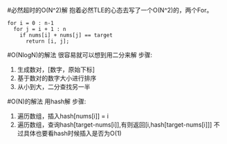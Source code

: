 #必然超时的O(N^2)解
抱着必然TLE的心态去写了一个O(N^2)的，两个For。
```
for i = 0 : n-1
  for j = i + 1 : n
    if nums[i] + nums[j] == target
      return [i, j];
```
#O(NlogN)的解法
很容易就可以想到用二分来解
步骤:
  1. 生成数对，[数字，原始下标]
  2. 基于数对的数字大小进行排序
  3. 从小到大，二分查找另一半

#O(N)的解法
用hash解
步骤:
  1. 遍历数组，插入hash[nums[i]] = i
  2. 遍历数组，查询hash[target-nums[i]],有则返回[i,hash[target-nums[i]]]
不过具体也要看hash时候插入是否为O(1)

